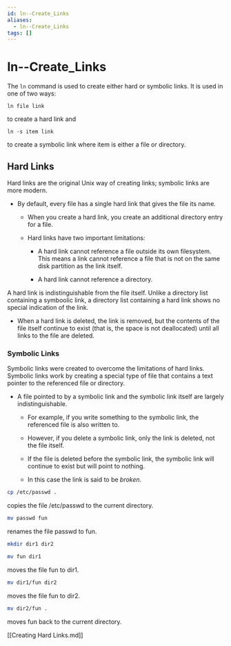 ```yaml
---
id: ln--Create_Links
aliases:
  - ln--Create_Links
tags: []
---
```


# ln--Create_Links

The `ln` command is used to create either hard or symbolic links. It is used in
one of two ways:

  `ln file link`

to create a hard link and 

  `ln -s item link`

to create a symbolic link where item is either a file or directory.

## Hard Links

Hard links are the original Unix way of creating links; symbolic links are more
modern. 

- By default, every file has a single hard link that gives the file its name.

    - When you create a hard link, you create an additional directory entry for
      a file.

    - Hard links have two important limitations:

        - A hard link cannot reference a file outside its own filesystem. This
        means a link cannot reference a file that is not on the same disk 
        partition as the link itself.

        - A hard link cannot reference a directory.

A hard link is indistinguishable from the file itself. Unlike a directory list
containing a symboolic link, a directory list containing a hard link shows no
special indication of the link.

- When a hard link is deleted, the link is removed, but the contents of the file
  itself continue to exist (that is, the space is not deallocated) until all
  links to the file are deleted.

### Symbolic Links

Symbolic links were created to overcome the limitations of hard links. Symbolic
links work by creating a special type of file that contains a text pointer to
the referenced file or directory.

- A file pointed to by a symbolic link and the symbolic link itself are largely
  indistinguishable. 

    - For example, if you write something to the symbolic link, the referenced
      file is also written to.

    - However, if you delete a symbolic link, only the link is deleted, not the
      file itself.

    - If the file is deleted before the symbolic link, the symbolic link will
      continue to exist but will point to nothing.

    - In this case the link is said to be *broken*.

```bash
cp /etc/passwd .
```

copies the file /etc/passwd to the current directory.

```bash
mv passwd fun
```

renames the file passwd to fun.

```bash
mkdir dir1 dir2
```

```bash
mv fun dir1
```

moves the file fun to dir1.

```bash
mv dir1/fun dir2
```

moves the file fun to dir2.
```bash
mv dir2/fun .
```
moves fun back to the current directory.

[[Creating Hard Links.md]]

